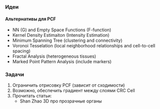 ### Идеи
#### Альтернативы для PCF
- NN (G) and Empty Space Functions (F-function)  
- Kernel Density Estimaiton (Intensity Estimation)
- Minimum Spanning Tree (clustering and connectivity)
- Voronoi Tesselation (local neighborhood relationships and cell-to-cell spacing)
- Fractal Analysis (heterogeneous tissues)
- Marked Point Pattern Analysis (include markers)

### Задачи 
1. Ограничить отрисовку PCF (зависит от сходимости)
2. Возможно, обеспечить градиент между слоями CRC Cell
3. Прочитать статьи:
    - Shan Zhao 3D про прозрачные органы